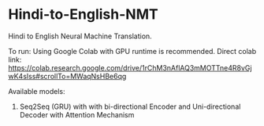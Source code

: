 # Hindi-to-English-NMT
Hindi to English Neural Machine Translation.

To run: Using Google Colab with GPU runtime is recommended. Direct colab link: https://colab.research.google.com/drive/1rChM3nAflAQ3mMOTTne4R8vGjwK4sIss#scrollTo=MWaqNsHBe6qg


Available models:
1. Seq2Seq (GRU) with with bi-directional Encoder and Uni-directional Decoder with Attention Mechanism
